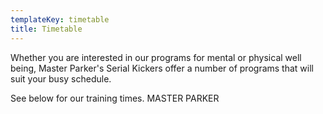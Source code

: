 ```yaml
---
templateKey: timetable
title: Timetable
---
```

Whether you are interested in our programs for mental or physical well being, Master Parker's Serial Kickers offer a number of programs that will suit your busy schedule.

See below for our training times.  MASTER PARKER

### 

###
